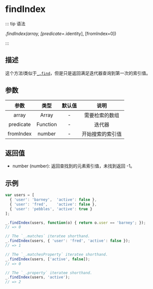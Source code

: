 # findIndex

::: tip 语法

_.findIndex(array, [predicate=_.identity], [fromIndex=0])

:::

## 描述

<!-- TODO Collection/find -->
这个方法l类似于[`_.find`](/Collection/find)，但是只是返回满足迭代器查询到第一次的索引值。

## 参数

|   参数    |   类型   | 默认值 |       说明       |
| :-------: | :------: | :----: | :--------------: |
|   array   |  Array   |   -    |  需要检索的数组  |
| predicate | Function |   -    |      迭代器      |
| fromIndex |  number  |   -    | 开始搜索的索引值 |

## 返回值

+ number (number): 返回查找到的元素索引值，未找到返回 -1。

## 示例

```js
var users = [
  { 'user': 'barney',  'active': false },
  { 'user': 'fred',    'active': false },
  { 'user': 'pebbles', 'active': true }
];

_.findIndex(users, function(o) { return o.user == 'barney'; });
// => 0

// The `_.matches` iteratee shorthand.
_.findIndex(users, { 'user': 'fred', 'active': false });
// => 1

// The `_.matchesProperty` iteratee shorthand.
_.findIndex(users, ['active', false]);
// => 0

// The `_.property` iteratee shorthand.
_.findIndex(users, 'active');
// => 2
```
